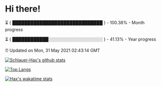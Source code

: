 # Hi there!

⏳ { ██████████████████████████████ } - 100.38% - Month progress

⏳ { ████████████░░░░░░░░░░░░░░░░░░ } - 41.13% - Year progress

⏰ Updated on Mon, 31 May 2021 02:43:14 GMT


[![Schlauer-Hax's github stats](https://github-readme-stats.vercel.app/api?username=Schlauer-Hax&show_icons=true&theme=dark&count_private=true)](https://github.com/Schlauer-Hax)


[![Top Langs](https://github-readme-stats.vercel.app/api/top-langs/?username=Schlauer-Hax&layout=compact&theme=dark)](https://github.com/Schlauer-Hax?tab=repositories)


[![Hax's wakatime stats](https://github-readme-stats.vercel.app/api/wakatime?username=Hax&theme=dark)](https://wakatime.com/@Hax)


